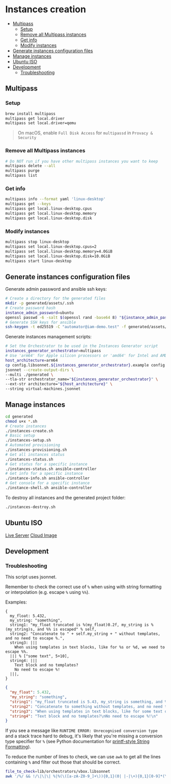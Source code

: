 # Instances creation

- [Multipass](#multipass)
  - [Setup](#setup)
  - [Remove all Multipass instances](#remove-all-multipass-instances)
  - [Get info](#get-info)
  - [Modify instances](#modify-instances)
- [Generate instances configuration files](#generate-instances-configuration-files)
- [Manage instances](#manage-instances)
- [Ubuntu ISO](#ubuntu-iso)
- [Development](#development)
  - [Troubleshooting](#troubleshooting)

## Multipass

### Setup

```sh
brew install multipass
multipass get local.driver
multipass set local.driver=qemu
```

> On macOS, enable `Full Disk Access` for `multipassd` in `Provacy & Security`

### Remove all Multipass instances

```sh
# Do NOT run if you have other multipass instances you want to keep
multipass delete --all
multipass purge
multipass list
```

### Get info

```sh
multipass info --format yaml 'linux-desktop'
multipass get --keys
multipass get local.linux-desktop.cpus
multipass get local.linux-desktop.memory
multipass get local.linux-desktop.disk
```

### Modify instances

```sh
multipass stop linux-desktop
multipass set local.linux-desktop.cpus=2
multipass set local.linux-desktop.memory=4.0GiB
multipass set local.linux-desktop.disk=10.0GiB
multipass start linux-desktop
```

## Generate instances configuration files

Generate admin password and ansible ssh keys:

```sh
# Create a directory for the generated files
mkdir -p generated/assets/.ssh
# Create password hash
instance_admin_password=ubuntu
openssl passwd -6 -salt $(openssl rand -base64 8) "${instance_admin_password}" > generated/assets/admin_password
# Generate SSH keys for ansible
ssh-keygen -t ed25519 -C "automator@iam-demo.test" -f generated/assets/.ssh/id_ed25519 -q -N ""
```

Generate instances management scripts:

```sh
# Set the Orchestrator to be used in the Instances Generator script
instances_generator_orchestrator=multipass
# Use 'arm64' for Apple silicon processors or 'amd64' for Intel and AMD 64bit CPUs
host_architecture=arm64
cp config.libsonnet.${instances_generator_orchestrator}.example config.libsonnet
jsonnet --create-output-dirs \
--multi ./generated \
--tla-str orchestrator_name="${instances_generator_orchestrator}" \
--ext-str architecture="${host_architecture}" \
--string virtual-machines.jsonnet
```

## Manage instances

```sh
cd generated
chmod u+x *.sh
# Create instances
./instances-create.sh
# Basic setup
./instances-setup.sh
# Automated provisioning
./instances-provisioning.sh
# Get all instances status
./instances-status.sh
# Get status for a specific instance
./instances-status.sh ansible-controller
# Get info for a specific instance
./instance-info.sh ansible-controller
# Get console for a specific instance
./instance-shell.sh ansible-controller
```

To destroy all instances and the generated project folder:

```sh
./instances-destroy.sh
```

## Ubuntu ISO

[Live Server](https://cdimage.ubuntu.com/releases/24.04/release/ubuntu-24.04.1-live-server-arm64.iso)
[Cloud Image](https://cloud-images.ubuntu.com/noble/current/noble-server-cloudimg-arm64.img)

## Development

### Troubleshooting

This script uses jsonnet.

Remember to check the correct use of `%` when using with string formatting or
interpolation (e.g. escape `%` using `%%`).

Examples:

```jsonnet
{
  my_float: 5.432,
  my_string: "something",
  string1: "my_float truncated is %(my_float)0.2f, my_string is %(my_string)s, and %% is escaped" % self,
  string2: "Concatenate to " + self.my_string + " without templates, and no need to escape %.",
  string3: |||
    When using templates in text blocks, like for %s or %d, we need to escape %%.
  ||| % ["some text", 5+10],
  string4: |||
    Text block and no templates?
    No need to escape %!
  |||,
}
```

```json
{
  "my_float": 5.432,
  "my_string": "something",
  "string1": "my_float truncated is 5.43, my_string is something, and % is escaped",
  "string2": "Concatenate to something without templates, and no need to escape %.",
  "string3": "When using templates in text blocks, like for some text or 15, we need to escape %.\n",
  "string4": "Text block and no templates?\nNo need to escape %!\n"
}
```

If you see a message like `RUNTIME ERROR: Unrecognised conversion type` and a stack
trace hard to debug, it's likely that you're missing a conversion type specifier
for `%` (see Python documentation for [printf-style String Formatting][python-printf-style]).

To reduce the number of lines to check, we can use `awk` to get all the lines
containing `%` and filter out those that should be correct.

```sh
file_to_check=lib/orchestrators/vbox.libsonnet
awk '/%/ && !/\|\|\| %|%(\([a-zA-Z0-9_]+\)){0,1}(0| |-|\+){0,1}[0-9]*(\.[0-9]+){0,1}(h|l|L){0,1}[diouxXeEfFgGcrs]/ {print NR, $0}' "${file_to_check:?}
```

[python-printf-style]: <https://docs.python.org/3/library/stdtypes.html#printf-style-string-formatting> "printf-style String Formatting"
